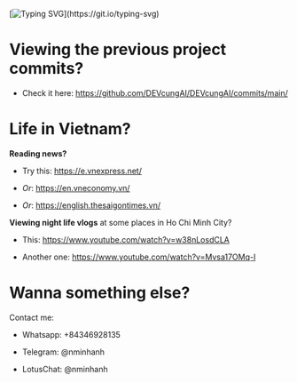 ﻿[![Typing SVG](https://readme-typing-svg.herokuapp.com?font=Montserrat+Alternatives&weight=300&size=25&duration=2000&pause=3000&color=F7B31D&background=FFFFFF00&center=true&vCenter=true&width=640&height=90&lines=Hi!;Welcome+to+my+GitHub+project.;My+name+is+MINH+ANH+(ALVIN)+%F0%9F%91%8B;I'm+experienced+I.T.+Vietnamese+guy.)](https://git.io/typing-svg)


# Viewing the previous project commits?
* Check it here: https://github.com/DEVcungAI/DEVcungAI/commits/main/


# Life in Vietnam?

**Reading news?**

* Try this: https://e.vnexpress.net/

* *Or*: https://en.vneconomy.vn/

* *Or*: https://english.thesaigontimes.vn/


**Viewing night life vlogs** at some places in Ho Chi Minh City?

* This: https://www.youtube.com/watch?v=w38nLosdCLA

* Another one: https://www.youtube.com/watch?v=Mvsa17OMq-I


# Wanna something else?
Contact me:

* Whatsapp: +84346928135

* Telegram: @nminhanh

* LotusChat: @nminhanh